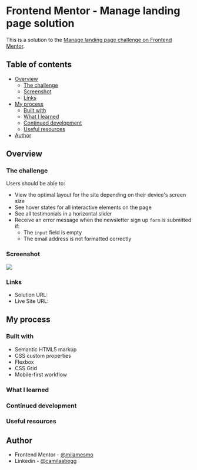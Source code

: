 # Frontend Mentor - Manage landing page solution

This is a solution to the [Manage landing page challenge on Frontend Mentor](https://www.frontendmentor.io/challenges/manage-landing-page-SLXqC6P5).

## Table of contents

- [Overview](#overview)
  - [The challenge](#the-challenge)
  - [Screenshot](#screenshot)
  - [Links](#links)
- [My process](#my-process)
  - [Built with](#built-with)
  - [What I learned](#what-i-learned)
  - [Continued development](#continued-development)
  - [Useful resources](#useful-resources)
- [Author](#author)


## Overview

### The challenge

Users should be able to:

- View the optimal layout for the site depending on their device's screen size
- See hover states for all interactive elements on the page
- See all testimonials in a horizontal slider
- Receive an error message when the newsletter sign up `form` is submitted if:
  - The `input` field is empty
  - The email address is not formatted correctly

### Screenshot

![](/.jpg)

### Links

- Solution URL: []()
- Live Site URL: []()

## My process

### Built with

- Semantic HTML5 markup
- CSS custom properties
- Flexbox
- CSS Grid
- Mobile-first workflow

### What I learned


### Continued development


### Useful resources


## Author

- Frontend Mentor - [@milamesmo](https://www.frontendmentor.io/profile/milamesmo)
- Linkedin - [@camilaabegg](https://www.linkedin.com/in/camila-abegg-nunes/)
